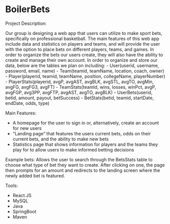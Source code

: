 # BoilerBets
Project Description:
  
  Our group is designing a web app that users can utilize to make sport bets, specifically on professional basketball. The main features of this web app include data and statistics on players and teams, and will provide the user with the option to place bets on different players, teams, and games. In order to organize the bets our users create, they will also have the ability to create and manage their own account. In order to organize and store our data, below are the tables we plan on including:
     - User(userid, username, password, email, name)
     - Team(teamid, teamName, location, coach, owner)
     - Player(playerid, teamid, teamName, position, collegeName, playerNumber)
     - PlayerStats(playerid, avgP, avgAST, avgBLK, avgSTL, avgTO, avgMin, avgFG, avgFG3, avgFT)
     - TeamStats(teamId, wins, losses, winPct, avgP, avgFGP, avg3PP, avgFTP,  avgAST, avgTO, avgBLK)
     - UserBets(userid, betid, amount, payout, betSuccess)
     - BetStats(betid, teamid, startDate, endDate, odds, type)

Main Features:
 - A homepage for the user to sign in or, alternatively, create an account for new users
 - “Landing page” that features the users current bets, odds on their current bets, and the ability to make new bets
 - Statistics page that shows information for players and the teams they play for to allow users to make informed betting decisions

Example bets:
  Allows the user to search through the BetsStats table to choose what type of bet they want to create. After clicking on one, the page then prompts for an amount and redirects to the landing screen where the newly added bet is featured.

Tools:
 - React.JS
 - MySQL
 - Java
 - SpringBoot
 - Maven

